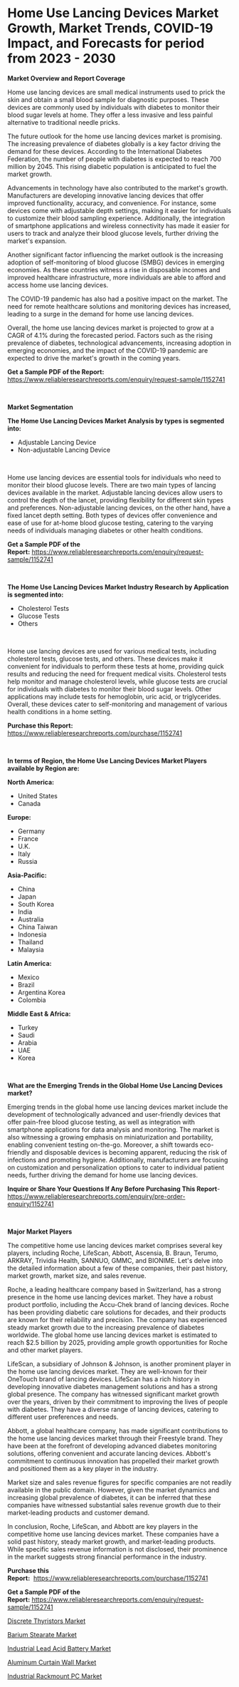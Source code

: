 <p><h1>Home Use Lancing Devices Market Growth, Market Trends, COVID-19 Impact, and Forecasts for period from 2023 - 2030</h1></p><p><strong>Market Overview and Report Coverage</strong></p>
<p><p>Home use lancing devices are small medical instruments used to prick the skin and obtain a small blood sample for diagnostic purposes. These devices are commonly used by individuals with diabetes to monitor their blood sugar levels at home. They offer a less invasive and less painful alternative to traditional needle pricks.</p><p>The future outlook for the home use lancing devices market is promising. The increasing prevalence of diabetes globally is a key factor driving the demand for these devices. According to the International Diabetes Federation, the number of people with diabetes is expected to reach 700 million by 2045. This rising diabetic population is anticipated to fuel the market growth.</p><p>Advancements in technology have also contributed to the market's growth. Manufacturers are developing innovative lancing devices that offer improved functionality, accuracy, and convenience. For instance, some devices come with adjustable depth settings, making it easier for individuals to customize their blood sampling experience. Additionally, the integration of smartphone applications and wireless connectivity has made it easier for users to track and analyze their blood glucose levels, further driving the market's expansion.</p><p>Another significant factor influencing the market outlook is the increasing adoption of self-monitoring of blood glucose (SMBG) devices in emerging economies. As these countries witness a rise in disposable incomes and improved healthcare infrastructure, more individuals are able to afford and access home use lancing devices.</p><p>The COVID-19 pandemic has also had a positive impact on the market. The need for remote healthcare solutions and monitoring devices has increased, leading to a surge in the demand for home use lancing devices.</p><p>Overall, the home use lancing devices market is projected to grow at a CAGR of 4.1% during the forecasted period. Factors such as the rising prevalence of diabetes, technological advancements, increasing adoption in emerging economies, and the impact of the COVID-19 pandemic are expected to drive the market's growth in the coming years.</p></p>
<p><strong>Get a Sample PDF of the Report:</strong> <a href="https://www.reliableresearchreports.com/enquiry/request-sample/1152741">https://www.reliableresearchreports.com/enquiry/request-sample/1152741</a></p>
<p>&nbsp;</p>
<p><strong>Market Segmentation</strong></p>
<p><strong>The Home Use Lancing Devices Market Analysis by types is segmented into:</strong></p>
<p><ul><li>Adjustable Lancing Device</li><li>Non-adjustable Lancing Device</li></ul></p>
<p>&nbsp;</p>
<p><p>Home use lancing devices are essential tools for individuals who need to monitor their blood glucose levels. There are two main types of lancing devices available in the market. Adjustable lancing devices allow users to control the depth of the lancet, providing flexibility for different skin types and preferences. Non-adjustable lancing devices, on the other hand, have a fixed lancet depth setting. Both types of devices offer convenience and ease of use for at-home blood glucose testing, catering to the varying needs of individuals managing diabetes or other health conditions.</p></p>
<p><strong>Get a Sample PDF of the Report:</strong>&nbsp;<a href="https://www.reliableresearchreports.com/enquiry/request-sample/1152741">https://www.reliableresearchreports.com/enquiry/request-sample/1152741</a></p>
<p>&nbsp;</p>
<p><strong>The Home Use Lancing Devices Market Industry Research by Application is segmented into:</strong></p>
<p><ul><li>Cholesterol Tests</li><li>Glucose Tests</li><li>Others</li></ul></p>
<p>&nbsp;</p>
<p><p>Home use lancing devices are used for various medical tests, including cholesterol tests, glucose tests, and others. These devices make it convenient for individuals to perform these tests at home, providing quick results and reducing the need for frequent medical visits. Cholesterol tests help monitor and manage cholesterol levels, while glucose tests are crucial for individuals with diabetes to monitor their blood sugar levels. Other applications may include tests for hemoglobin, uric acid, or triglycerides. Overall, these devices cater to self-monitoring and management of various health conditions in a home setting.</p></p>
<p><strong>Purchase this Report:</strong>&nbsp; <a href="https://www.reliableresearchreports.com/purchase/1152741">https://www.reliableresearchreports.com/purchase/1152741</a></p>
<p>&nbsp;</p>
<p><strong>In terms of Region, the Home Use Lancing Devices Market Players available by Region are:</strong></p>
<p>
    <p> <strong> North America: </strong>
        <ul>
            <li>United States</li>
            <li>Canada</li>
        </ul>
        </p> 
    <p> <strong> Europe: </strong>
        <ul>
            <li>Germany</li>
            <li>France</li>
            <li>U.K.</li>
            <li>Italy</li>
            <li>Russia</li>
        </ul>
        </p> 
    <p> <strong> Asia-Pacific: </strong>
        <ul>
            <li>China</li>
            <li>Japan</li>
            <li>South Korea</li>
            <li>India</li>
            <li>Australia</li>
            <li>China Taiwan</li>
            <li>Indonesia</li>
            <li>Thailand</li>
            <li>Malaysia</li>
        </ul>
        </p> 
    <p> <strong> Latin America: </strong>
        <ul>
            <li>Mexico</li>
            <li>Brazil</li>
            <li>Argentina Korea</li>
            <li>Colombia</li>
        </ul>
        </p> 
    <p> <strong> Middle East & Africa: </strong>
        <ul>
            <li>Turkey</li>
            <li>Saudi</li>
            <li>Arabia</li>
            <li>UAE</li>
            <li>Korea</li>
        </ul>
    </p>
    </p>
<p>&nbsp;</p>
<p><strong>What are the Emerging Trends in the Global Home Use Lancing Devices market?</strong></p>
<p><p>Emerging trends in the global home use lancing devices market include the development of technologically advanced and user-friendly devices that offer pain-free blood glucose testing, as well as integration with smartphone applications for data analysis and monitoring. The market is also witnessing a growing emphasis on miniaturization and portability, enabling convenient testing on-the-go. Moreover, a shift towards eco-friendly and disposable devices is becoming apparent, reducing the risk of infections and promoting hygiene. Additionally, manufacturers are focusing on customization and personalization options to cater to individual patient needs, further driving the demand for home use lancing devices.</p></p>
<p><strong>Inquire or Share Your Questions If Any Before Purchasing This Report</strong>- <a href="https://www.reliableresearchreports.com/enquiry/pre-order-enquiry/1152741">https://www.reliableresearchreports.com/enquiry/pre-order-enquiry/1152741</a></p>
<p>&nbsp;</p>
<p><strong>Major Market Players</strong></p>
<p><p>The competitive home use lancing devices market comprises several key players, including Roche, LifeScan, Abbott, Ascensia, B. Braun, Terumo, ARKRAY, Trividia Health, SANNUO, GMMC, and BIONIME. Let's delve into the detailed information about a few of these companies, their past history, market growth, market size, and sales revenue.</p><p>Roche, a leading healthcare company based in Switzerland, has a strong presence in the home use lancing devices market. They have a robust product portfolio, including the Accu-Chek brand of lancing devices. Roche has been providing diabetic care solutions for decades, and their products are known for their reliability and precision. The company has experienced steady market growth due to the increasing prevalence of diabetes worldwide. The global home use lancing devices market is estimated to reach $2.5 billion by 2025, providing ample growth opportunities for Roche and other market players.</p><p>LifeScan, a subsidiary of Johnson & Johnson, is another prominent player in the home use lancing devices market. They are well-known for their OneTouch brand of lancing devices. LifeScan has a rich history in developing innovative diabetes management solutions and has a strong global presence. The company has witnessed significant market growth over the years, driven by their commitment to improving the lives of people with diabetes. They have a diverse range of lancing devices, catering to different user preferences and needs.</p><p>Abbott, a global healthcare company, has made significant contributions to the home use lancing devices market through their Freestyle brand. They have been at the forefront of developing advanced diabetes monitoring solutions, offering convenient and accurate lancing devices. Abbott's commitment to continuous innovation has propelled their market growth and positioned them as a key player in the industry.</p><p>Market size and sales revenue figures for specific companies are not readily available in the public domain. However, given the market dynamics and increasing global prevalence of diabetes, it can be inferred that these companies have witnessed substantial sales revenue growth due to their market-leading products and customer demand.</p><p>In conclusion, Roche, LifeScan, and Abbott are key players in the competitive home use lancing devices market. These companies have a solid past history, steady market growth, and market-leading products. While specific sales revenue information is not disclosed, their prominence in the market suggests strong financial performance in the industry.</p></p>
<p><strong>Purchase this Report:</strong>&nbsp;&nbsp;<a href="https://www.reliableresearchreports.com/purchase/1152741">https://www.reliableresearchreports.com/purchase/1152741</a></p>
<p></p>
<p><strong>Get a Sample PDF of the Report:</strong>&nbsp;<a href="https://www.reliableresearchreports.com/enquiry/request-sample/1152741">https://www.reliableresearchreports.com/enquiry/request-sample/1152741</a></p>
<p><p><a href="https://www.linkedin.com/pulse/discrete-thyristors-market-size-2023-2030-global-industrial-8r9ge/">Discrete Thyristors Market</a></p><p><a href="https://www.linkedin.com/pulse/barium-stearate-market-research-report-unlocks-analysis-r7tje/">Barium Stearate Market</a></p><p><a href="https://medium.com/@pauladams6h/industrial-lead-acid-battery-market-size-growth-forecast-2023-2030-5c730312f31e">Industrial Lead Acid Battery Market</a></p><p><a href="https://medium.com/@jacks0866979/aluminum-curtain-wall-market-size-growth-forecast-2023-2030-58de3f03384d">Aluminum Curtain Wall Market</a></p><p><a href="https://www.linkedin.com/pulse/industrial-rackmount-pc-market-insights-players-forecast-aesze/">Industrial Rackmount PC Market</a></p></p>